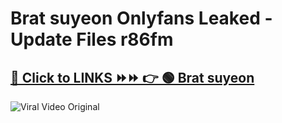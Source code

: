 
 # Brat suyeon Onlyfans Leaked - Update Files r86fm

## <h2><a href="https://clipsfans.com/Brat_suyeon&ref=git">🔗 Click to LINKS ⏩⏩ 👉 🟢 Brat suyeon </a></h2>

<a href="https://clipsfans.com/Brat_suyeon&ref=git" rel="nofollow" data-target="animated-image.originalLink"><img src="https://i.ibb.co.com/xMMVF88/686577567.gif" alt="Viral Video Original" style="max-width: 100%; display: inline-block;" data-target="animated-image.originalImage"></a>

